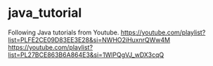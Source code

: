 # java_tutorial

Following Java tutorials from Youtube.
https://youtube.com/playlist?list=PLFE2CE09D83EE3E28&si=NWHO2iHuxnrQWw4M
https://youtube.com/playlist?list=PL27BCE863B6A864E3&si=1WlPQgVJ_wDX3cqQ
